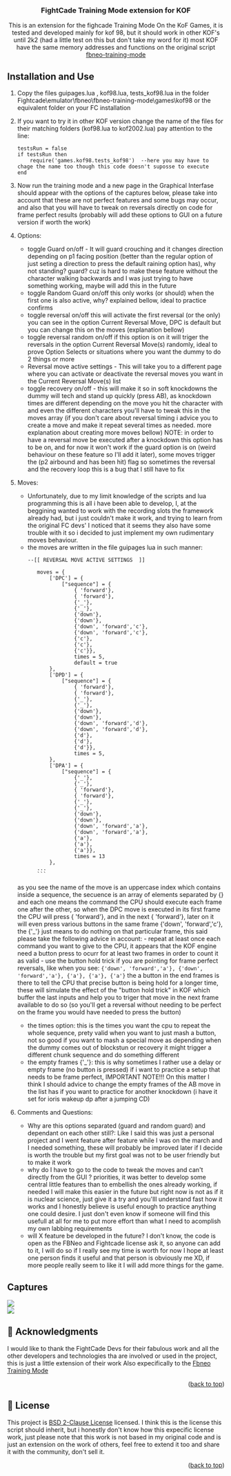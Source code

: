 <a name="readme-top"></a>

<div align="center">

  <h3><b>FightCade Training Mode extension for KOF</b></h3>
<p> This is an extension for the fighcade Training Mode On the KoF Games, it is tested and
developed mainly for kof 98, but it should work in other KOF's until 2k2 (had a little test on this but don't take my word for it)
most KOF  have the same memory addresses  and functions on the original script <a href="https://github.com/peon2/fbneo-training-mode">fbneo-training-mode</a></p>
</div>

## Installation and Use
1) Copy the files guipages.lua , kof98.lua, tests_kof98.lua in the folder Fightcade\emulator\fbneo\fbneo-training-mode\games\kof98 or the
    equivalent folder on your FC installation
2) If you want to try it in other KOF version change the name of the files for their matching folders (kof98.lua to kof2002.lua)
    pay attention to the line:
    ```
    testsRun = false
    if testsRun then
        require('games.kof98.tests_kof98')	--here you may have to chage the name too though this code doesn't suposse to execute
    end
    ```
3) Now run the training mode and a new page in the Graphical Interfase should appear with the options of the captures below, please take into account that these are not perfect features and some bugs may occur, and also that you will have to tweak on reversals directly on code for frame perfect results (probably will add these options to GUI on a future version if worth the work)

4) Options:
    * toggle Guard on/off - It will guard crouching and it changes direction depending on p1 facing position (better than the regular option of just seting a direction to press the default raining option has), why not standing? guard? cuz is hard to make these feature without the character walking backwards and I was just trying to have something working, maybe will add this in the future
    * toggle Random Guard on/off this only works (or should) when the first one is also active, why? explained bellow, ideal to practice confirms
    * toggle reversal on/off this will activate the first reversal (or the only) you can see in the option Current Reversal Move, DPC is       default but you can change this on the moves (explanation bellow)
    * toggle reversal random on/off if this option is on it will triger the reversals in the option Current Reversal Move(s) randomly, ideal to prove Option Selects or situations where you want the dummy to do 2 things or more
    * Reversal move active settings - This will take you to a different page where you can activate or deactivate the reversal moves you want in the  Current Reversal Move(s) list
    * toggle recovery on/off - this will make it so in soft knockdowns the dummy will tech and stand up quickly (press AB), as knockdown times are different depending on the move you hit the character with and even the different characters you'll have to tweak this in the moves array (if you don't care about reversal timing i advice you to create a move and make it repeat several times as needed. more explanation about creating more moves bellow) NOTE: in order to have a reversal move be executed after a knockdown this option has to be on, and for now it won't work if the guard option is on (weird behaviour on these feature so I'll add it later), some moves trigger the (p2 airbound  and has been hit) flag so sometimes the reversal and the recovery loop this is a bug that I still have to fix
5) Moves:
    * Unfortunately, due to my limit knowledge of the scripts and lua programming this is all i have been able to develop, I, at the beggining wanted to work with the recording slots the framework already had, but i just couldn't make it work, and trying to learn from the original FC devs' I noticed that it seems they also have some trouble with it so i decided to just implement my own rudimentary moves behaviour. 
    + the moves are written in the file guipages lua in such manner: 
         ```
         --[[ REVERSAL MOVE ACTIVE SETTINGS  ]]

            moves = {
                ['DPC'] = {
                    ["sequence"] = {
                        { 'forward'},
                        { 'forward'},
                        {'_'},
                        {'_'},
                        {'down'},
                        {'down'},
                        {'down', 'forward','c'},
                        {'down', 'forward','c'},
                        {'c'},
                        {'c'},
                        {'c'}},
                        times = 5,
                        default = true
                },
                ['DPD'] = {
                    ["sequence"] = {
                        { 'forward'},
                        { 'forward'},
                        {'_'},
                        {'_'},
                        {'down'},
                        {'down'},
                        {'down', 'forward','d'},
                        {'down', 'forward','d'},
                        {'d'},
                        {'d'},
                        {'d'}},
                        times = 5,
                },
                ['DPA'] = {
                    ["sequence"] = {
                        {'_'},
                        {'_'},
                        { 'forward'},
                        { 'forward'},
                        {'_'},
                        {'_'},
                        {'down'},
                        {'down'},
                        {'down', 'forward','a'},
                        {'down', 'forward','a'},
                        {'a'},
                        {'a'},
                        {'a'}},
                        times = 13
                },
            ...
            ```
    as you see the name of the move is an uppercase index which contains inside a sequence, the secuence is an array of elements separated by {} and each one means the command the CPU should execute each frame one after the other, so when the DPC move is executed in its first frame the CPU will press { 'forward'}, and in the next { 'forward'}, later on it will even press various buttons in the same frame {'down', 'forward','c'}, the {'_'} just means to do nothing on that particular frame, this said please take the following advice in account:
        - repeat at least once each command you want to give to the CPU, it appears that the KOF engine need a button press to ocurr for at least two frames in order to count it as valid
        - use the button hold trick if you are pointing for frame perfect reversals, like when you see:
            ```
                {'down', 'forward','a'},
                {'down', 'forward','a'},
                {'a'},
                {'a'},
                {'a'}
            ```
        the a button in the end frames is there to tell the CPU that precise button is being hold for a longer time, these will simulate the effect of the "button hold trick" in KOF which buffer the last inputs and help you to triger that move in the next frame available to do so (so you'll get a reversal without needing to be perfect on the frame you would have needed to press the button)
    * the times option: this is the times you want the cpu to repeat the whole sequence, prety valid when you want to just mash a button, not so good if you want to mash a special move as depending when the dummy comes out of blockstun or recovery it might trigger a different chunk sequence and do something different
    * the empty frames {'_'}: this is why sometimes I rather use a delay or empty frame (no button is pressed) if i want to practice a setup that needs to be frame perfect, IMPORTANT NOTE!!! On this matter I think I should advice to change the empty frames of the AB move in the list has if you want to practice for another knockdown (i have it set for ioris wakeup dp after a jumping CD)
6) Comments and Questions:
    * Why are this options separated (guard and random guard) and dependant on each other still?: Like I said this was just a personal project and I went feature after feature while I was on the march and I needed something, these will probably be improved later if I decide is worth the trouble but my first goal was not to be user friendly but to make it work
    * why do I have to go to the code to tweak the moves and can't directly from the GUI ? priorities, it was better to develop some central little features than to embellish the ones already working, if needed I will make this easier in the future but right now is not as if it is nuclear science, just give it a try and you'lll understand fast how it works and I honestly believe is useful enough to practice anything one could desire. I just don't even know if someone will find this usefull at all for me to put more effort than what I need to acomplish my own labbing requirements
    * will X feature be developed in the future? I don't know, the code is open as the FBNeo and Fightcade license ask it, so anyone can add to it, I will do so if I really see my time is worth for now I hope at least one person finds it useful and that person is obviously me XD, if more people really seem to like it I will add more things for the game. 
## Captures

<img src="c1.PNG"/>
<br/>
<img src="c2.PNG"/>
<br/>
<!-- ACKNOWLEDGEMENTS -->

## 🙏 Acknowledgments

> 

I would like to thank the FightCade Devs for their fabulous work and all the other developers and technologies tha are involved or used in the project, this is just a little extension of their work
Also expecifically to the <a href="https://github.com/peon2/fbneo-training-mode">Fbneo Training Mode</a>

<p align="right">(<a href="#readme-top">back to top</a>)</p>
<!-- LICENSE -->

## 📝 License <a name="license"></a>

This project is [BSD 2-Clause License](./LICENSE) licensed. I think this is the license this script should inherit, but i honestly don't know how this expecific license work, just please note that this work is not based in my original code and is just an extension on the work of others, feel free to extend it too and share it with the community, don't sell it.
<p align="right">(<a href="#readme-top">back to top</a>)</p>
